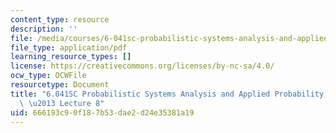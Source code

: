 ```yaml
---
content_type: resource
description: ''
file: /media/courses/6-041sc-probabilistic-systems-analysis-and-applied-probability-fall-2013/666193c90f187b53dae2d24e35381a19_MIT6_041SCF13_lec08_300k.pdf
file_type: application/pdf
learning_resource_types: []
license: https://creativecommons.org/licenses/by-nc-sa/4.0/
ocw_type: OCWFile
resourcetype: Document
title: "6.041SC Probabilistic Systems Analysis and Applied Probability, Fall 2013Transcript\
  \ \u2013 Lecture 8"
uid: 666193c9-0f18-7b53-dae2-d24e35381a19
---
```

